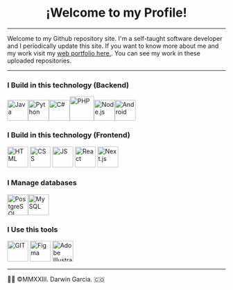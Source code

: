 # <h1 align="center"> ¡Welcome to my Profile! </h1>
- - - 
Welcome to my Github repository site. I'm a self-taught software developer and I periodically update this site. If you want to know more about me and my work visit my <a href="about:blank">web portfolio here.</a>. You can see my work in these uploaded repositories.

- - -
### I Build in this technology (Backend)
<img src="https://upload.wikimedia.org/wikipedia/fr/2/2e/Java_Logo.svg" width="48" height="48" alt="Java"/><img src="https://upload.wikimedia.org/wikipedia/commons/c/c3/Python-logo-notext.svg" width="48" height="48" alt="Python"/><img src="https://cdn.cdnlogo.com/logos/c/27/c.svg" width="48" height="48" alt="C#"/><img src="https://upload.wikimedia.org/wikipedia/commons/2/27/PHP-logo.svg" class="center" width="56" height="56" alt="PHP"/><img src="https://cdn.cdnlogo.com/logos/n/94/nodejs-icon.svg" width="48" height="48" alt="Node.js"/><img src="https://cdn.cdnlogo.com/logos/a/92/android.svg" width="48" height="48" alt="Android"/> 

### I Build in this technology (Frontend)
<img src="https://www.w3.org/html/logo/downloads/HTML5_Badge.svg" width="48" height="48" alt="HTML"/> <img src="https://upload.wikimedia.org/wikipedia/commons/6/62/CSS3_logo.svg" width="48" height="48" alt="CSS"/> <img src="https://upload.wikimedia.org/wikipedia/commons/9/99/Unofficial_JavaScript_logo_2.svg" width="48" height="48" alt="JS"/> <img src="https://upload.wikimedia.org/wikipedia/commons/a/a7/React-icon.svg" width="48" height="48" alt="React"/> <img src="https://cdn.worldvectorlogo.com/logos/next-js.svg" width="48" height="48" alt="Next.js"/>

### I Manage databases
<img src="https://upload.wikimedia.org/wikipedia/commons/2/29/Postgresql_elephant.svg" width="48" height="48" alt="PostgreSQL"/><img src="https://cdn.cdnlogo.com/logos/m/78/mysql.svg" width="48" height="48" alt="MySQL"/>

### I Use this tools
<img src="https://upload.wikimedia.org/wikipedia/commons/3/3f/Git_icon.svg" width="48" height="48" alt="GIT"/> <img src="https://cdn.cdnlogo.com/logos/f/43/figma.svg" width="48" height="48" alt="Figma"/> <img src="https://upload.wikimedia.org/wikipedia/commons/f/fb/Adobe_Illustrator_CC_icon.svg" width="48" height="48" alt="Adobe Illustrator"/>

- - -
👨‍💻 ©MMXXIII. Darwin Garcia. 🇨🇴

